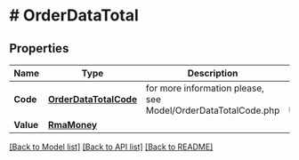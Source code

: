 # # OrderDataTotal


## Properties 


Name | Type | Description | Notes
------------ | ------------- | ------------- | -------------
**Code**| [**OrderDataTotalCode**](OrderDataTotalCode.md) |  for more information please, see Model/OrderDataTotalCode.php  | [optional] [default to UNKNOWN]
**Value**| [**RmaMoney**](RmaMoney.md) |   | [optional]


[[Back to Model list]](../../README.md#models) [[Back to API list]](../../README.md#endpoints) [[Back to README]](../../README.md)

